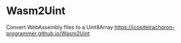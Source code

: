 # Wasm2Uint
Convert WebAssembly files to a Uint8Array
https://icositetrachoron-programmer.github.io/Wasm2Uint
